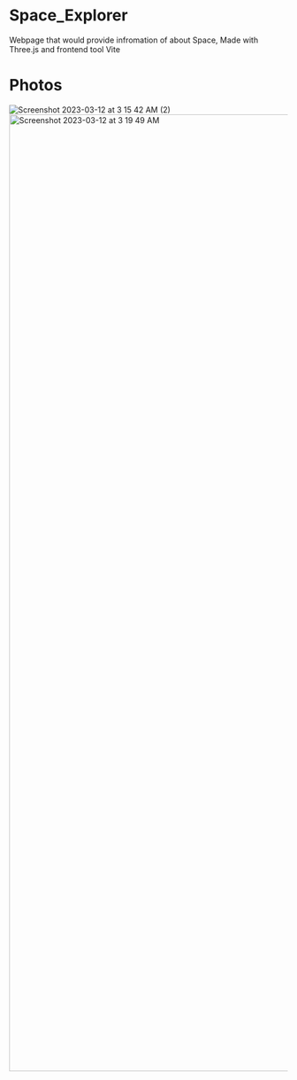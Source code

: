 # Space_Explorer

Webpage that would provide infromation of about Space, 
Made with Three.js and frontend tool Vite 


# Photos 

![Screenshot 2023-03-12 at 3 15 42 AM (2)](https://user-images.githubusercontent.com/107355668/224530519-de4d8e9d-1d8c-4fbb-bb16-919b1111a164.png)
<img width="1728" alt="Screenshot 2023-03-12 at 3 19 49 AM" src="https://user-images.githubusercontent.com/107355668/224530539-32068664-8525-4162-aa72-99fa01f15d71.png">
